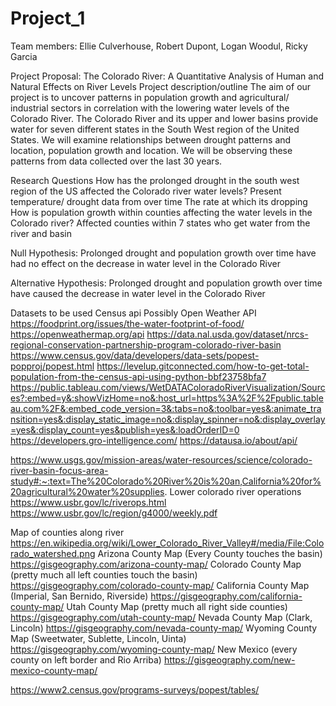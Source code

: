 # Project_1
Team members: Ellie Culverhouse, Robert Dupont, Logan Woodul, Ricky Garcia
 
Project Proposal: The Colorado River: A Quantitative Analysis of Human and Natural Effects on River Levels 
Project description/outline
The aim of our project is to uncover patterns in population growth and agricultural/ industrial sectors in correlation with the lowering water levels of the Colorado River. The Colorado River and its upper and lower basins provide water for seven different states in the South West region of the United States. We will examine relationships between drought patterns and location, population growth and location. We will be observing these patterns from data collected over the last 30 years. 
 
Research Questions
How has the prolonged drought in the south west region of the US affected the Colorado river water levels?
Present temperature/ drought data from over time
The rate at which its dropping
 How is population growth within counties affecting the water levels in the Colorado river?
Affected counties within 7 states who get water from the river and basin

 Null Hypothesis: Prolonged drought and population growth over time have had no effect on the decrease in water level in the Colorado River

Alternative Hypothesis: Prolonged drought and population growth over time have caused the decrease in water level in the Colorado River


Datasets to be used
Census api
Possibly Open Weather API
https://foodprint.org/issues/the-water-footprint-of-food/ 
https://openweathermap.org/api
https://data.nal.usda.gov/dataset/nrcs-regional-conservation-partnership-program-colorado-river-basin 
https://www.census.gov/data/developers/data-sets/popest-popproj/popest.html
https://levelup.gitconnected.com/how-to-get-total-population-from-the-census-api-using-python-bbf23758bfa7
https://public.tableau.com/views/WetDATAColoradoRiverVisualization/Sources?:embed=y&:showVizHome=no&:host_url=https%3A%2F%2Fpublic.tableau.com%2F&:embed_code_version=3&:tabs=no&:toolbar=yes&:animate_transition=yes&:display_static_image=no&:display_spinner=no&:display_overlay=yes&:display_count=yes&publish=yes&:loadOrderID=0
https://developers.gro-intelligence.com/
https://datausa.io/about/api/


https://www.usgs.gov/mission-areas/water-resources/science/colorado-river-basin-focus-area-study#:~:text=The%20Colorado%20River%20is%20an,California%20for%20agricultural%20water%20supplies.
Lower colorado river operations
https://www.usbr.gov/lc/riverops.html
https://www.usbr.gov/lc/region/g4000/weekly.pdf

Map of counties along river
https://en.wikipedia.org/wiki/Lower_Colorado_River_Valley#/media/File:Colorado_watershed.png
Arizona County Map (Every County touches the basin)
https://gisgeography.com/arizona-county-map/
Colorado County Map (pretty much all left counties touch the basin)
https://gisgeography.com/colorado-county-map/
California County Map (Imperial, San Bernido, Riverside)
https://gisgeography.com/california-county-map/
Utah County Map (pretty much all right side counties)
https://gisgeography.com/utah-county-map/
Nevada County Map (Clark, Lincoln)
https://gisgeography.com/nevada-county-map/
Wyoming County Map (Sweetwater, Sublette, Lincoln, Uinta)
https://gisgeography.com/wyoming-county-map/
New Mexico (every county on left border and Rio Arriba)
https://gisgeography.com/new-mexico-county-map/



https://www2.census.gov/programs-surveys/popest/tables/
